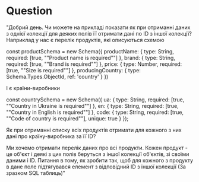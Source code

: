 # Question

"Добрий день. Чи можете на прикладі показати як при отриманні даних з
однієї колекції для деяких полів її отримати дані по ID з іншої колекції?
Наприклад у нас є перелік продуктів, які описуються схемою

const productSchema = new Schema({
  productName: {
    type: String,
    required: [true, ""Product name is required""]
  },
  brand: {
    type: String,
    required: [true, ""Brand is required""]
  },
  price: {
    type: Number,
    required: [true, ""Size is required""]
  },
  producingCountry: {
    type: Schema.Types.ObjectId,
    ref: 'country'
  }
})

І є країни-виробники

const countrySchema = new Schema({
  ua: {
    type: String,
    required: [true, ""Country in Ukraine is required""]
  },
  en: {
    type: String,
    required: [true, ""Country in English is required""]
  },
  code: {
    type: String,
    required: [true, ""Code of country is required""],
    unique: true
  }
});

Як при отриманні списку всіх продуктів отримати для кожного з них
дані про країну-виробника за її ID?

Ми хочемо отримати перелік даних про всі продукти. Кожен продукт - це об'єкт
і деякі з цих полів беруться з іншої колекції об'єктів, зі своїми даними і ID.
Питання в тому, як зробити так, щоб для кожного з продукту в дане поле підтягувався
елемент з відповідний ID з іншої колекції (За зразком SQL таблиць)"
